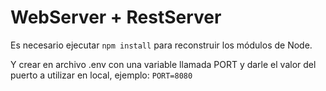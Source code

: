 # WebServer +  RestServer

Es necesario ejecutar ```npm install``` para reconstruir los módulos de Node.

Y crear en archivo .env con una variable llamada PORT y darle el valor del puerto a utilizar en local, ejemplo:
`PORT=8080`